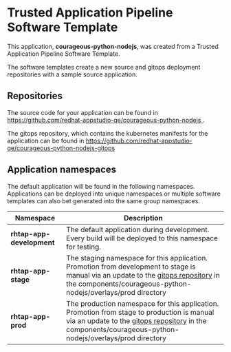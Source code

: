 # Trusted Application Pipeline Software Template

This application, **courageous-python-nodejs**, was created from a Trusted Application Pipeline Software Template.

The software templates create a new source and gitops deployment repositories with a sample source application. 

## Repositories

The source code for your application can be found in [https://github.com/redhat-appstudio-qe/courageous-python-nodejs ](https://github.com/redhat-appstudio-qe/courageous-python-nodejs ).
 
The gitops repository, which contains the kubernetes manifests for the application can be found in 
[https://github.com/redhat-appstudio-qe/courageous-python-nodejs-gitops ](https://github.com/redhat-appstudio-qe/courageous-python-nodejs-gitops ) 

## Application namespaces 

The default application will be found in the following namespaces. Applications can be deployed into unique namespaces or multiple software templates can also bet generated into the same group namespaces.  

|  Namespace   |  Description   |  
| -------- | -------- |   
| **rhtap-app-development** | The default application during development. Every build will be deployed to this namespace for testing. | 
| **rhtap-app-stage** | The staging namespace for this application. Promotion from development to stage is manual via an update to the [gitops repository](https://github.com/redhat-appstudio-qe/courageous-python-nodejs-gitops ) in the components/courageous-python-nodejs/overlays/prod directory |  
| **rhtap-app-prod** | The production namespace for this application. Promotion from stage to production is manual via an update to the [gitops repository](https://github.com/redhat-appstudio-qe/courageous-python-nodejs-gitops ) in the components/courageous-python-nodejs/overlays/prod directory | 